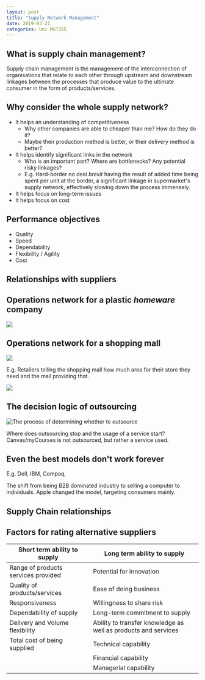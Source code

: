```yaml
---
layout: post
title: "Supply Network Management"
date: 2019-03-21
categories: Uni MGT355
---
```


## What is supply chain management?
Supply chain management is the management of the interconnection of
organisations that relate to each other through upstream and downstream linkages
between the processes that produce value to the ultimate consumer in the form of
products/services.

## Why consider the whole supply network?
- It helps an understanding of competitiveness
    - Why other companies are able to cheaper than me? How do they do it?
    - Maybe their production method is better, or their delivery method is
      better?
- It helps identify significant links in the network
    - Who is an important part? Where are bottlenecks? Any potential risky
      linkages?
    - E.g. Hard-border no deal *brexit* having the result of added time being
      spent per unit at the border, a significant linkage in supermarket's
      supply network, effectively slowing down the process immensely.  
- It helps focus on long-term issues
- It helps focus on cost

## Performance objectives
- Quality
- Speed
- Dependability
- Flexibility / Agility
- Cost

## Relationships with suppliers

## Operations network for a plastic *homeware* company
![](https://images.slideplayer.com/25/7939745/slides/slide_4.jpg)

## Operations network for a shopping mall
![](https://images.slideplayer.com/25/7939745/slides/slide_5.jpg)

E.g. Retailers telling the shopping mall how much area for their store they need
and the mall providing that. 

![](https://i.ibb.co/HGrVzTG/Flow-of-information-products.jpg)

## The decision logic of outsourcing
![The process of determining whether to outsource]()

Where does outsourcing stop and the usage of a service start? Canvas/myCourses
is not outsourced, but rather a service used.

## Even the best models don't work forever
E.g. Dell, IBM, Compaq,

The shift from being B2B dominated industry to selling a computer to
individuals. Apple changed the model, targeting consumers mainly.

## Supply Chain relationships

## Factors for rating alternative suppliers
Short term ability to supply        | Long term ability to supply
----------------------------------- | ----------------------------
Range of products services provided | Potential for innovation
Quality of products/services        | Ease of doing business
Responsiveness                      | Willingness to share risk
Dependability of supply             | Long-term commitment to supply
Delivery and Volume flexibility     | Ability to transfer knowledge as well as products and services
Total cost of being supplied        | Technical capability
                                    | Financial capability
                                    | Managerial capability

